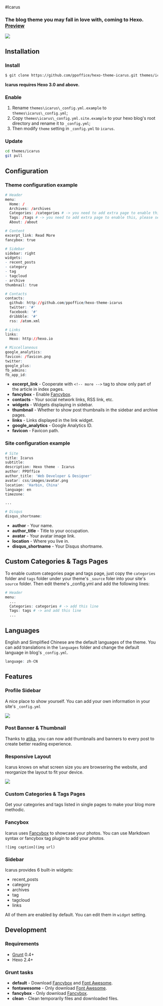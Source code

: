 #Icarus

### The blog theme you may fall in love with, coming to Hexo. [Preview](http://ppoffice.github.io/hexo-theme-icarus/)
![](http://ppoffice.github.io/hexo-theme-icarus/gallery/preview.jpg "")

## Installation

### Install

``` bash
$ git clone https://github.com/ppoffice/hexo-theme-icarus.git themes/icarus
```

**Icarus requires Hexo 3.0 and above.**

### Enable

1. Rename `themes\icarus\_config.yml.example` to `themes\icarus\_config.yml`;
2. Copy `themes\icarus\_config.yml.site.example` to your hexo blog's root directory and rename it to `_config.yml`;
3. Then modify `theme` setting in `_config.yml` to `icarus`.

### Update

``` bash
cd themes/icarus
git pull
```

## Configuration

### Theme configuration example
```r
# Header
menu:
  Home: /
  Archives: /archives
  Categories: /categories # -> you need to add extra page to enable this, please see the config below.
  Tags: /tags # -> you need to add extra page to enable this, please see the config below.
  About: /about

# Content
excerpt_link: Read More
fancybox: true

# Sidebar
sidebar: right
widgets:
- recent_posts
- category
- tag
- tagcloud
- archive
thumbnail: true

# Contacts
contacts:
  github: http://github.com/ppoffice/hexo-theme-icarus
  twitter: '#'
  facebook: '#'
  dribbble: '#'
  rss: /atom.xml

# Links
links:
  Hexo: http://hexo.io

# Miscellaneous
google_analytics:
favicon: /favicon.png
twitter:
google_plus:
fb_admins:
fb_app_id:
```

- **excerpt_link** - Cooperate with `<!-- more -->` tag to show only part of the article in index pages.
- **fancybox** - Enable [Fancybox].
- **contacts** - Your social network links, RSS link, etc.
- **widgets** - Widgets displaying in sidebar.
- **thumbnail** - Whether to show post thumbnails in the sidebar and archive pages.
- **links** - Links displayed in the link widget.
- **google_analytics** - Google Analytics ID.
- **favicon** - Favicon path.

### Site configuration example
```r
# Site
title: Icarus
subtitle:
description: Hexo theme - Icarus
author: PPOffice
author_title: 'Web Developer & Designer'
avatar: css/images/avatar.png
location: 'Harbin, China'
language: en
timezone:

...

# Disqus
disqus_shortname:
```

- **author** - Your name.
- **author_title** - Title to your occupation.
- **avatar** - Your avatar image link.
- **location** - Where you live in.
- **disqus_shortname** - Your Disqus shortname.

## Custom Categories & Tags Pages

To enable custom categories page and tags page, just copy the `categories` folder and `tags` folder under your theme's `_source` foler into your site's `source` folder. Then edit theme's _config.yml and add the following lines: 
```r
# Header
menu:
  ...
  Categories: categories # -> add this line
  Tags: tags # -> and add this line
  ...
```

## Languages

English and Simplified Chinese are the default languages of the theme. You can add translations in the `languages` folder and change the default language in blog's `_config.yml`.

```r
language: zh-CN
```

## Features

### Profile Sidebar

A nice place to show yourself. You can add your own information in your site's `_config.yml`

![](http://ppoffice.github.io/hexo-theme-icarus/gallery/profile.png "")

### Post Banner & Thumbnail

Thanks to [atika](https://github.com/atika), you can now add thumbnails and banners to every post to create better reading experience.

### Responsive Layout

Icarus knows on what screen size you are browsering the website, and reorganize the layout to fit your device.

![](http://ppoffice.github.io/hexo-theme-icarus/gallery/responsive.jpg "")

### Custom Categories & Tags Pages

Get your categories and tags listed in single pages to make your blog more methodic.

### Fancybox

Icarus uses [Fancybox] to showcase your photos. You can use Markdown syntax or fancybox tag plugin to add your photos.

```
![img caption](img url)
```

### Sidebar

Icarus provides 6 built-in widgets:

- recent_posts
- category
- archives
- tag
- tagcloud
- links

All of them are enabled by default. You can edit them in `widget` setting.

## Development

### Requirements

- [Grunt] 0.4+
- Hexo 2.4+

### Grunt tasks

- **default** - Download [Fancybox] and [Font Awesome].
- **fontawesome** - Only download [Font Awesome].
- **fancybox** - Only download [Fancybox].
- **clean** - Clean temporarily files and downloaded files.

[Hexo]: http://zespia.tw/hexo/
[Fancybox]: http://fancyapps.com/fancybox/
[Font Awesome]: http://fontawesome.io/
[Grunt]: http://gruntjs.com/

